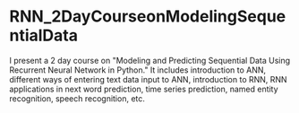 # RNN_2DayCourseonModelingSequentialData
I present a 2 day course on "Modeling and Predicting Sequential Data Using Recurrent Neural Network in Python." It includes introduction to ANN, different ways of entering text data input to ANN, introduction to RNN, RNN applications in next word prediction, time series prediction, named entity recognition, speech recognition, etc.
